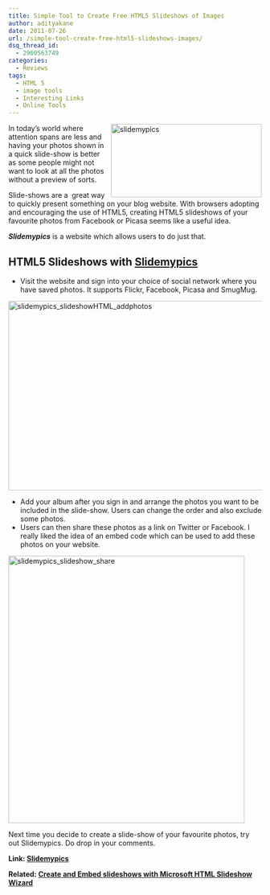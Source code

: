 ```yaml
---
title: Simple Tool to Create Free HTML5 Slideshows of Images
author: adityakane
date: 2011-07-26
url: /simple-tool-create-free-html5-slideshows-images/
dsq_thread_id:
  - 2960563749
categories:
  - Reviews
tags:
  - HTML 5
  - image tools
  - Interesting Links
  - Online Tools
---
```

[<img class="wp-image-51012" style="padding-left: 0px;padding-right: 0px;float: right;padding-top: 0px;border: 0px" src="http://cdn.devilsworkshop.org/files/2011/07/slidemypics_thumb.png" alt="slidemypics" width="300" height="146" align="right" border="0" />][1]In today’s world where attention spans are less and having your photos shown in a quick slide-show is better as some people might not want to look at all the photos without a preview of sorts.

Slide-shows are a  great way to quickly present something on your blog website. With browsers adopting and encouraging the use of HTML5, creating HTML5 slideshows of your favourite photos from Facebook or Picasa seems like a useful idea.

***Slidemypics*** is a website which allows users to do just that.

## HTML5 Slideshows with <a href="http://www.slidemypics.com/" onclick="_gaq.push(['_trackEvent', 'outbound-article', 'http://www.slidemypics.com/', 'Slidemypics']);" >Slidemypics</a>

  * Visit the website and sign into your choice of social network where you have saved photos. It supports Flickr, Facebook, Picasa and SmugMug.

[<img style="padding-left: 0px;padding-right: 0px;padding-top: 0px;border: 0px" src="http://cdn.devilsworkshop.org/files/2011/07/slidemypics_slideshowHTML_addphotos_thumb.png" alt="slidemypics_slideshowHTML_addphotos" width="570" height="377" border="0" />][2]

  * Add your album after you sign in and arrange the photos you want to be included in the slide-show. Users can change the order and also exclude some photos.
  * Users can then share these photos as a link on Twitter or Facebook. I really liked the idea of an embed code which can be used to add these photos on your website.

[<img style="padding-left: 0px;padding-right: 0px;padding-top: 0px;border: 0px" src="http://cdn.devilsworkshop.org/files/2011/07/slidemypics_slideshow_share_thumb.png" alt="slidemypics_slideshow_share" width="470" height="532" border="0" />][3]

Next time you decide to create a slide-show of your favourite photos, try out Slidemypics. Do drop in your comments.

**Link: <a href="http://www.slidemypics.com/" onclick="_gaq.push(['_trackEvent', 'outbound-article', 'http://www.slidemypics.com/', 'Slidemypics']);" >Slidemypics</a>**

**Related: [Create and Embed slideshows with Microsoft HTML Slideshow Wizard][4]**

 [1]: http://cdn.devilsworkshop.org/files/2011/07/slidemypics.png
 [2]: http://cdn.devilsworkshop.org/files/2011/07/slidemypics_slideshowHTML_addphotos.png
 [3]: http://cdn.devilsworkshop.org/files/2011/07/slidemypics_slideshow_share.png
 [4]: http://devilsworkshop.org/create-slide-shows-and-embed-in-your-website-with-microsoft-html-slideshow-wizard/
